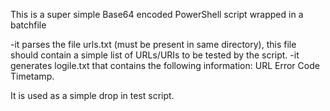 This is a super simple Base64 encoded PowerShell script wrapped in a batchfile

-it parses the file urls.txt (must be present in same directory), this file should contain a simple list of URLs/URIs to be tested by the script. 
-it generates logile.txt that contains the following information:
  URL
  Error Code
  Timetamp. 

It is used as a simple drop in test script. 
